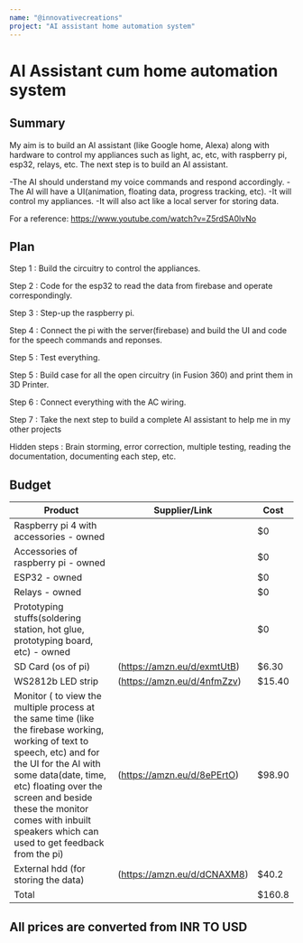```yaml
---
name: "@innovativecreations"
project: "AI assistant home automation system"
---
```


# AI Assistant cum home automation system

## Summary

My aim is to build an AI assistant (like Google home, Alexa) along with hardware to control my appliances such as light, ac, etc, with raspberry pi, esp32, relays, etc. The next step is to build an AI assistant.

-The AI should understand my voice commands and respond accordingly.
-The AI will have a UI(animation, floating data, progress tracking, etc).
-It will control my appliances.
-It will also act like a local server for storing data.

For a reference: https://www.youtube.com/watch?v=Z5rdSA0lvNo

## Plan

Step 1 : Build the circuitry to control the appliances.

Step 2 : Code for the esp32 to read the data from firebase and operate correspondingly.

Step 3 : Step-up the raspberry pi.

Step 4 : Connect the pi with the server(firebase) and build the UI and code for the speech commands and reponses.

Step 5 : Test everything.

Step 5 : Build case for all the open circuitry (in Fusion 360) and print them in 3D Printer.

Step 6 : Connect everything with the AC wiring.

Step 7 : Take the next step to build a complete AI assistant to help me in my other projects

Hidden steps : Brain storming, error correction, multiple testing, reading the documentation, documenting each step, etc.

## Budget


| Product         | Supplier/Link                         | Cost   |
| --------------- | ------------------------------------- | ------ |
| Raspberry pi 4 with accessories - owned  |  | $0 |
| Accessories of raspberry pi - owned | | $0 |
| ESP32 - owned |  | $0 |
| Relays - owned |  | $0 |
| Prototyping stuffs(soldering station,  hot glue, prototyping board,  etc)   - owned |  | $0 
| SD Card (os of pi)  | (https://amzn.eu/d/exmtUtB) | $6.30 |
| WS2812b LED strip | (https://amzn.eu/d/4nfmZzv) | $15.40 |
| Monitor ( to view the multiple process at the same time (like the firebase working, working of text to speech, etc) and for the UI for the AI with some data(date, time, etc)  floating over the screen and beside these the monitor comes with inbuilt speakers which can used to get feedback from the pi) | (https://amzn.eu/d/8ePErtO)  | $98.90 |
| External hdd (for storing the data) | (https://amzn.eu/d/dCNAXM8) | $40.2 |
| Total           |                                       | $160.8 |
## All prices are converted from INR TO USD
